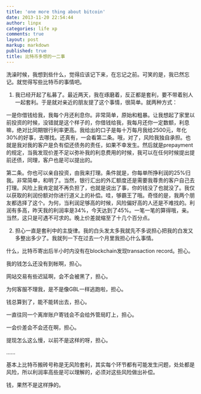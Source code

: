 ```yaml
---
title: 'one more thing about bitcoin'
date: 2013-11-20 22:54:44
author: linpx
categories: life xp
comments: true
layout: post
markup: markdown
published: true
title: 比特币多想的一二事
---
```

洗澡时候，我想到些什么，觉得应该记下来，在忘记之前。可笑的是，我已然忘记。就觉得写些比特币的事情吧。

1. 我已经开起了私募了。最近两天，我在琢磨着，反正都是套利，要不带着别人一起套利。于是就对亲近的朋友提了这个事情，很简单。就两种方式：

一是你借钱给我，我每个月还利息你。非常简单，原始和粗暴。让我想起了家里以前投资的时候，没错就是这个样子的，你借钱给我，我每月还你一定数额，利息嘛，绝对比同期银行利率更高。我给出的口子是每十万每月我给2500元，年化30%的好事，去哪找。还真有，一会看第二条。哦，对了，风险我独自承担。也就是我对我的客户是负有偿还债务的责任，如果不幸发生。然后就是prepayment的规定，当我发现价差不足以弥补我的利息费用的时候，我可以在任何时候提出提前还债，同理，客户也是可以提出的。

第二条。你也可以亲自投资，由我来打理。条件就是，你每单所挣利润的25%归我。非常简单，和明了。当然，银行汇出的外汇额度还是需要我尊贵的客户自己去打理。风险上我肯定就不再负担了，也就是说出了事，你的钱没了也就没了。我仅以获取的利润份额对你进行道义上的补偿。哇，够霸王了哦。奇怪的是，我两个朋友都选择了这个。为何，当利润足够高的时候，风险偏好高的人还是不难找的。利润有多高，昨天我的利润率是34%，今天达到了45%。一笔一笔的算得哦，亲。当然，这只是可遇不可求的。晚上价差就缩至了十几个百分点。

2. 担心一直是套利中的主旋律。我的白头发太多我就先不多说担心把我的白发又多整出多少了。我就列一下在过去一个月里我担心什么事情。

什么，比特币寄出后半小时内没有在blockchain发现transaction record。担心。

我的钱怎么还没有到帐啊，担心。

网站交易有些迟延啊，会不会被黑了，担心。

为何客服不理我，是不是像GBL一样逃跑啦，担心。

钱总算到了，能不能转出去，担心。

一直往同一个离岸账户寄钱会不会给外管局盯上，担心。

一会价差会不会还在啊，担心。

提现怎么这么慢，以前不是这样的呀，担心。

......

基本上比特币搬砖号称是无风险套利，其实每个环节都有可能发生问题，处处都是风险，所以利润率高些是可以理解的，必须对这些风险做出补偿。

钱，果然不是这样挣的。
